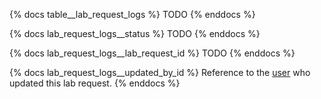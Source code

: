 {% docs table__lab_request_logs %}
TODO
{% enddocs %}

{% docs lab_request_logs__status %}
TODO
{% enddocs %}

{% docs lab_request_logs__lab_request_id %}
TODO
{% enddocs %}

{% docs lab_request_logs__updated_by_id %}
Reference to the [user](#!/source/source.tamanu.tamanu.users) who updated this lab request.
{% enddocs %}
